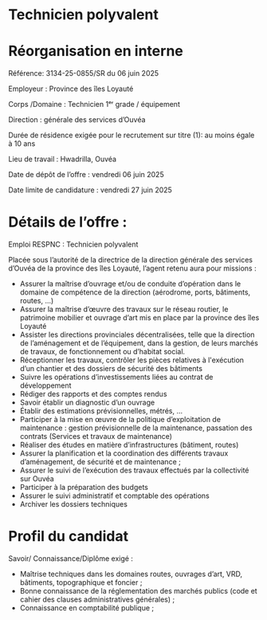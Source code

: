 # Technicien polyvalent

# Réorganisation en interne

Référence: 3134-25-0855/SR du 06 juin 2025

Employeur : Province des îles Loyauté

Corps /Domaine : Technicien 1ᵉʳ grade / équipement

Direction : générale des services d’Ouvéa

Durée de résidence exigée pour le recrutement sur titre (1): au moins égale à 10 ans

Lieu de travail : Hwadrilla, Ouvéa

Date de dépôt de l’offre : vendredi 06 juin 2025

Date limite de candidature : vendredi 27 juin 2025

# Détails de l’offre :

Emploi RESPNC : Technicien polyvalent

Placée sous l’autorité de la directrice de la direction générale des services d’Ouvéa de la province des îles Loyauté, l’agent retenu aura pour missions :

- Assurer la maîtrise d’ouvrage et/ou de conduite d’opération dans le domaine de compétence de la direction (aérodrome, ports, bâtiments, routes, …)
- Assurer la maîtrise d’œuvre des travaux sur le réseau routier, le patrimoine mobilier et ouvrage d’art mis en place par la province des îles Loyauté
- Assister les directions provinciales décentralisées, telle que la direction de l’aménagement et de l’équipement, dans la gestion, de leurs marchés de travaux, de fonctionnement ou d’habitat social.
- Réceptionner les travaux, contrôler les pièces relatives à l'exécution d’un chantier et des dossiers de sécurité des bâtiments
- Suivre les opérations d’investissements liées au contrat de développement
- Rédiger des rapports et des comptes rendus
- Savoir établir un diagnostic d’un ouvrage
- Établir des estimations prévisionnelles, métrés, …
- Participer à la mise en œuvre de la politique d’exploitation de maintenance : gestion prévisionnelle de la maintenance, passation des contrats (Services et travaux de maintenance)
- Réaliser des études en matière d’infrastructures (bâtiment, routes)
- Assurer la planification et la coordination des différents travaux d’aménagement, de sécurité et de maintenance ;
- Assurer le suivi de l’exécution des travaux effectués par la collectivité sur Ouvéa
- Participer à la préparation des budgets
- Assurer le suivi administratif et comptable des opérations
- Archiver les dossiers techniques

# Profil du candidat

Savoir/ Connaissance/Diplôme exigé :

- Maîtrise techniques dans les domaines routes, ouvrages d’art, VRD, bâtiments, topographique et foncier ;
- Bonne connaissance de la réglementation des marchés publics (code et cahier des clauses administratives générales) ;
- Connaissance en comptabilité publique ;